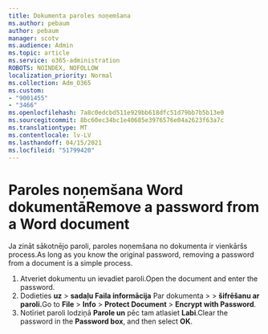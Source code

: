 ```yaml
---
title: Dokumenta paroles noņemšana
ms.author: pebaum
author: pebaum
manager: scotv
ms.audience: Admin
ms.topic: article
ms.service: o365-administration
ROBOTS: NOINDEX, NOFOLLOW
localization_priority: Normal
ms.collection: Adm_O365
ms.custom:
- "9001455"
- "3466"
ms.openlocfilehash: 7a8c0edcbd511e929bb618dfc51d79bb7b5b13e0
ms.sourcegitcommit: 8bc60ec34bc1e40685e3976576e04a2623f63a7c
ms.translationtype: MT
ms.contentlocale: lv-LV
ms.lasthandoff: 04/15/2021
ms.locfileid: "51799420"
---
```

# <a name="remove-a-password-from-a-word-document"></a><span data-ttu-id="2da1b-102">Paroles noņemšana Word dokumentā</span><span class="sxs-lookup"><span data-stu-id="2da1b-102">Remove a password from a Word document</span></span>

<span data-ttu-id="2da1b-103">Ja zināt sākotnējo paroli, paroles noņemšana no dokumenta ir vienkāršs process.</span><span class="sxs-lookup"><span data-stu-id="2da1b-103">As long as you know the original password, removing a password from a document is a simple process.</span></span>

1. <span data-ttu-id="2da1b-104">Atveriet dokumentu un ievadiet paroli.</span><span class="sxs-lookup"><span data-stu-id="2da1b-104">Open the document and enter the password.</span></span>
2. <span data-ttu-id="2da1b-105">Dodieties **uz**  >  **sadaļu Faila informācija** Par dokumenta  >    >  **šifrēšanu ar paroli.**</span><span class="sxs-lookup"><span data-stu-id="2da1b-105">Go to **File** > **Info** > **Protect Document** > **Encrypt with Password**.</span></span>
3. <span data-ttu-id="2da1b-106">Notīriet paroli lodziņā **Parole un** pēc tam atlasiet **Labi**.</span><span class="sxs-lookup"><span data-stu-id="2da1b-106">Clear the password in the **Password box**, and then select **OK**.</span></span>